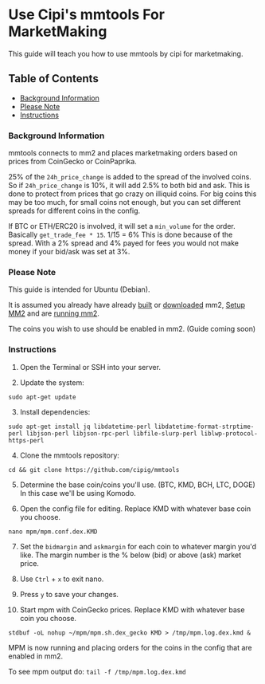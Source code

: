 # Use Cipi's mmtools For MarketMaking

This guide will teach you how to use mmtools by cipi for marketmaking.

## Table of Contents

  - [Background Information](#Background-Information)
  - [Please Note](#Please-Note)
  - [Instructions](#Instructions)

### Background Information

mmtools connects to mm2 and places marketmaking orders based on prices from CoinGecko or CoinPaprika.

25% of the `24h_price_change` is added to the spread of the involved coins. So if `24h_price_change` is 10%, it will add 2.5% to both bid and ask. This is done to protect from prices that go crazy on illiquid coins. For big coins this may be too much, for small coins not enough, but you can set different spreads for different coins in the config.

If BTC or ETH/ERC20 is involved, it will set a `min_volume` for the order. Basically `get_trade_fee * 15`. 1/15 = 6% This is done because of the spread. With a 2% spread and 4% payed for fees you would not make money if your bid/ask was set at 3%.

### Please Note

This guide is intended for Ubuntu (Debian).

It is assumed you already have already [built](Build-MM2-On-Ubuntu.md) or [downloaded](Download-MM2-Binary.md) mm2, [Setup MM2](Setup-MM2.md) and are [running mm2](Run-MM2.md).

The coins you wish to use should be enabled in mm2. (Guide coming soon)

### Instructions

1. Open the Terminal or SSH into your server.

2. Update the system:

  `sudo apt-get update`

3. Install dependencies:

  `sudo apt-get install jq libdatetime-perl libdatetime-format-strptime-perl libjson-perl libjson-rpc-perl libfile-slurp-perl liblwp-protocol-https-perl`

4. Clone the mmtools repository:

  `cd && git clone https://github.com/cipig/mmtools`

5. Determine the base coin/coins you'll use. (BTC, KMD, BCH, LTC, DOGE) In this case we'll be using Komodo.

6. Open the config file for editing. Replace KMD with whatever base coin you choose.

  `nano mpm/mpm.conf.dex.KMD`

7. Set the `bidmargin` and `askmargin` for each coin to whatever margin you'd like. The margin number is the % below (bid) or above (ask) market price.

8. Use `Ctrl` + `x` to exit nano.

9. Press `y` to save your changes.

10. Start mpm with CoinGecko prices. Replace KMD with whatever base coin you choose.

  `stdbuf -oL nohup ~/mpm/mpm.sh.dex_gecko KMD > /tmp/mpm.log.dex.kmd &`

MPM is now running and placing orders for the coins in the config that are enabled in mm2.

To see mpm output do: `tail -f /tmp/mpm.log.dex.kmd`
